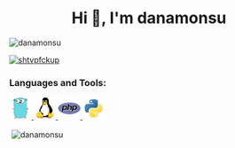 <h1 align="center">Hi 👋, I'm danamonsu</h1>

<p align="left"> <img src="https://komarev.com/ghpvc/?username=danamonsu&label=Profile%20views&color=0e75b6&style=flat" alt="danamonsu" /> </p>

<p align="left">
<p align="left"> <a href="https://twitter.com/shtvpfckup" target="blank"><img src="https://img.shields.io/twitter/follow/shtvpfckup?logo=twitter&style=for-the-badge" alt="shtvpfckup" /></a>
</p>

<h3 align="left">Languages and Tools:</h3>
<p align="left"> <a href="https://golang.org" target="_blank" rel="noreferrer"> <img src="https://raw.githubusercontent.com/devicons/devicon/master/icons/go/go-original.svg" alt="go" width="40" height="40"/> </a> <a href="https://www.linux.org/" target="_blank" rel="noreferrer"> <img src="https://raw.githubusercontent.com/devicons/devicon/master/icons/linux/linux-original.svg" alt="linux" width="40" height="40"/> </a> <a href="https://www.php.net" target="_blank" rel="noreferrer"> <img src="https://raw.githubusercontent.com/devicons/devicon/master/icons/php/php-original.svg" alt="php" width="40" height="40"/> </a> <a href="https://www.python.org" target="_blank" rel="noreferrer"> <img src="https://raw.githubusercontent.com/devicons/devicon/master/icons/python/python-original.svg" alt="python" width="40" height="40"/> </a> </p>

<p>&nbsp;<img align="center" src="https://github-readme-stats.vercel.app/api?username=danamonsu&show_icons=true&locale=en" alt="danamonsu" /></p>
